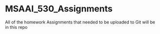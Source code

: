 # MSAAI_530_Assignments
All of the homework Assignments that needed to be uploaded to Git will be in this repo
